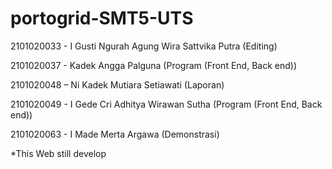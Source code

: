 # portogrid-SMT5-UTS

2101020033 - I Gusti Ngurah Agung Wira Sattvika Putra (Editing)

2101020037 - Kadek Angga Palguna (Program (Front End, Back end))

2101020048 – Ni Kadek Mutiara Setiawati (Laporan)

2101020049 - I Gede Cri Adhitya Wirawan Sutha (Program (Front End, Back end))

2101020063 - I Made Merta Argawa (Demonstrasi)

*This Web still develop

